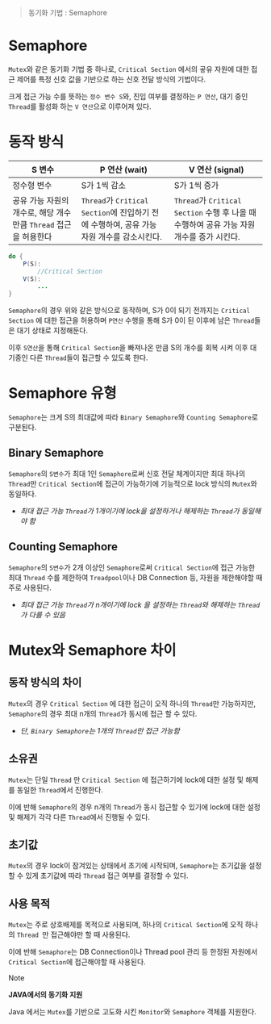 > 동기화 기법 : Semaphore

# Semaphore
`Mutex`와 같은 동기화 기법 중 하나로, `Critical Section` 에서의 곻유 자원에 대한 접근 제어를 특정 신호 값을 기반으로 하는 신호 전달 방식의 기법이다.

크게 접근 가능 수를 뜻하는 `정수 변수 S`와, 진입 여부를 결정하는 `P 연산`,  대기 중인 `Thread`를 활성화 하는 `V 연산`으로 이루어져 있다.

# 동작 방식

| S 변수                                     | P 연산 (wait)                                                     | V 연산 (signal)                                                    |
| ---------------------------------------- | --------------------------------------------------------------- | ---------------------------------------------------------------- |
| 정수형 변수                                   | S가 1씩 감소                                                        | S가 1씩 증가                                                         |
| 공유 가능 자원의 개수로, 해당 개수만큼 `Thread` 접근을 허용한다 | `Thread`가 `Critical Section`에 진입하기 전에 수행하여, 공유 가능 자원 개수를 감소시킨다. | `Thread`가 `Critical Section` 수행 후 나올 때 수행하여 공유 가능 자원 개수를 증가 시킨다. |
```java
do {
	P(S):
		//Critical Section
	V(S):
		...
}
```

`Semaphore`의 경우 위와 같은 방식으로 동작하며, S가 0이 되기 전까지는 `Critical Section` 에 대한 접근을 허용하며 `P연산` 수행을 통해 S가 0이 된 이후에 남은 `Thread`들은 대기 상태로 지정해둔다.

이후 `S연산`을 통해 `Critical Section`을 빠져나온 만큼 S의 개수를 회복 시켜 이후 대기중인 다른 `Thread`들이 접근할 수 있도록 한다.
# Semaphore 유형
`Semaphore`는 크게 S의 최대값에 따라 `Binary Semaphore`와 `Counting Semaphore`로 구분된다.

## Binary Semaphore
`Semaphore`의 `S변수`가 최대 1인 `Semaphore`로써 신호 전달 체계이지만 최대 하나의 `Thread`만 `Critical Section`에 접근이 가능하기에 기능적으로 lock 방식의 `Mutex`와 동일하다.
- *최대 접근 가능 `Thread`가 1개이기에 lock을 설정하거나 해제하는 `Thread`가 동일해야 함*

## Counting Semaphore
`Semaphore`의 `S변수`가 2개 이상인 `Semaphore`로써 `Critical Section`에 접근 가능한 최대 `Thread` 수를 제한하여 `Treadpool`이나 DB Connection 등, 자원을 제한해야할 때 주로 사용된다.
- *최대 접근 가능 `Thread`가 n개이기에 lock 을 설정하는 `Thread`와 해제하는 `Thread`가 다를 수 있음*
# Mutex와 Semaphore 차이
## 동작 방식의 차이
`Mutex`의 경우 `Critical Section` 에 대한 접근이 오직 하나의 `Thread`만 가능하지만, `Semaphore`의 경우 최대 n개의 `Thread`가 동시에 접근 할 수 있다.
- *단, `Binary Semaphore`는 1개의 `Thread`만 접근 가능함*
## 소유권
`Mutex`는 단일 `Thread` 만 `Critical Section` 에 접근하기에 lock에 대한 설정 및 해제를 동일한  `Thread`에서 진행한다.

이에 반해 `Semaphore`의 경우 n개의 `Thread`가 동시 접근할 수 있기에 lock에 대한 설정 및 해제가 각각 다른 `Thread`에서 진행될 수 있다.
## 초기값
`Mutex`의 경우 lock이 잠겨있는 상태에서 초기에 시작되며, `Semaphore`는 초기값을 설정할 수 있게 초기값에 따라 `Thread` 접근 여부를 결정할 수 있다.
## 사용 목적
`Mutex`는 주로 상호배제를 목적으로 사용되며, 하나의 `Critical Section`에 오직 하나의 `Thread `만 접근해야만 할 때 사용된다.

이에 반해 `Semaphore`는 DB Connection이나 Thread pool 관리 등 한정된 자원에서 `Critical Section`에 접근해야할 때 사용된다.

> [!NOTE]
> **JAVA에서의 동기화 지원**
> 
> Java 에서는 `Mutex`를 기반으로 고도화 시킨 `Monitor`와 `Semaphore` 객체를 지원한다.
